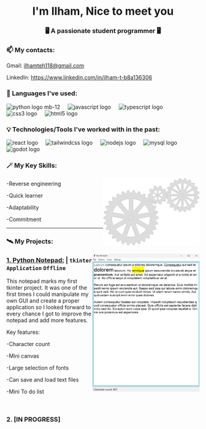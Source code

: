 <h1 align="center">I'm Ilham, Nice to meet you </h1>
<h3 align="center">🖥️ A passionate student programmer 🖥️</h3>

### 📫 My contacts: 
<a href="mailto:ilhamteh118@gmail.com"></a><p>Gmail: ilhamteh118@gmail.com</p>
<a href="https://www.linkedin.com/in/ilham-t-b8a136306/"></a><p>LinkedIn: https://www.linkedin.com/in/ilham-t-b8a136306</p>

### 🌟 Languages I've used:
<div align="left">
  <img src="https://cdn.jsdelivr.net/gh/devicons/devicon/icons/python/python-original.svg" height="40" alt="python logo mb-12"  />
  <img width="12" />
  <img src="https://cdn.jsdelivr.net/gh/devicons/devicon/icons/javascript/javascript-original.svg" height="40" alt="javascript logo"  />
  <img width="12" />
  <img src="https://cdn.jsdelivr.net/gh/devicons/devicon/icons/typescript/typescript-original.svg" height="40" alt="typescript logo"  />
  <img width="12" />
  <img src="https://cdn.jsdelivr.net/gh/devicons/devicon/icons/css3/css3-original.svg" height="40" alt="css3 logo"  />
  <img width="12" />
  <img src="https://cdn.jsdelivr.net/gh/devicons/devicon/icons/html5/html5-original.svg" height="40" alt="html5 logo"  />
</div>

### 💡 Technologies/Tools I've worked with in the past:
<div align="left">
  <img src="https://cdn.jsdelivr.net/gh/devicons/devicon/icons/react/react-original.svg" height="40" alt="react logo"  />
  <img width="12" />
  <img src="https://cdn.jsdelivr.net/gh/devicons/devicon/icons/tailwindcss/tailwindcss-original-wordmark.svg" height="40" alt="tailwindcss logo"  />
  <img width="12" />
  <img src="https://cdn.jsdelivr.net/gh/devicons/devicon/icons/nodejs/nodejs-original.svg" height="40" alt="nodejs logo"  />
  <img width="12" />
  <img src="https://cdn.jsdelivr.net/gh/devicons/devicon/icons/mysql/mysql-original.svg" height="40" alt="mysql logo"  />
  <img width="12" />
  <img src="https://cdn.jsdelivr.net/gh/devicons/devicon/icons/godot/godot-original.svg" height="40" alt="godot logo"  />
</div>

### 🪄  My Key Skills:
<img align="right" src = "https://github.com/IlhamIslahuddin/IlhamIslahuddin/blob/main/gears-5908_512.gif" alt = "Animated Gif of Gears" style = "width:50%; height:auto;"/>

###

<p>-Reverse engineering</p>
<p>-Quick learner</p>
<p>-Adaptability</p>
<p>-Commitment</p>

---

### 🛰️  My Projects:

<img align="right" src="Python-Notepad-Example.png" height="360" width="280">

### [1. Python Notepad:](https://github.com/IlhamIslahuddin/Python-Notepad) | `tkinter` `Application` `Offline`
<p>This notepad marks my first tkinter project. It was one of the first times I could manipulate my own GUI and create a proper application so I looked forward to every chance I got to improve the notepad and add more features.

Key features:

-Character count

-Mini canvas

-Large selection of fonts

-Can save and load text files</p>

-Mini To do list

<br>

### 2. [IN PROGRESS]
